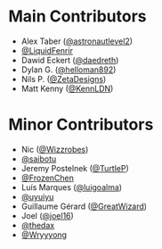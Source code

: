 # Main Contributors
* Alex Taber ([@astronautlevel2](https://github.com/astronautlevel2))
* [@LiquidFenrir](https://github.com/LiquidFenrir)
* Dawid Eckert ([@daedreth](https://github.com/daedreth))
* Dylan G. ([@helloman892](https://github.com/helloman892))
* Nils P. ([@ZetaDesigns](https://github.com/ZetaDesigns))
* Matt Kenny ([@KennLDN](https://github.com/KennLDN))

# Minor Contributors
* Nic ([@Wizzrobes](https://github.com/Wizzrobes))
* [@saibotu](https://github.com/saibotu)
* Jeremy Postelnek ([@TurtleP](https://github.com/TurtleP))
* [@FrozenChen](https://github.com/FrozenChen)
* Luís Marques ([@luigoalma](https://github.com/luigoalma))
* [@uyuiyu](https://github.com/uyuiyu)
* Guillaume Gérard ([@GreatWizard](https://github.com/GreatWizard))
* Joel ([@joel16](https://github.com/joel16))
* [@thedax](https://github.com/thedax)
* [@Wryyyong](https://github.com/Wryyyong)
